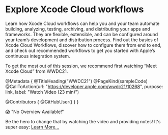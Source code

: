 # Explore Xcode Cloud workflows

Learn how Xcode Cloud workflows can help you and your team automate building, analyzing, testing, archiving, and distributing your apps and frameworks. They are flexible, extensible, and can be configured around your team’s development and distribution process. Find out the basics of Xcode Cloud Workflows, discover how to configure them from end to end, and check out recommended workflows to get you started with Apple’s continuous integration system.

To get the most out of this session, we recommend first watching “Meet Xcode Cloud” from WWDC21.

@Metadata {
   @TitleHeading("WWDC21")
   @PageKind(sampleCode)
   @CallToAction(url: "https://developer.apple.com/wwdc21/10268", purpose: link, label: "Watch Video (23 min)")

   @Contributors {
      @GitHubUser(<replace this with your GitHub handle>)
   }
}

😱 "No Overview Available!"

Be the hero to change that by watching the video and providing notes! It's super easy:
 [Learn More…](https://wwdcnotes.github.io/WWDCNotes/documentation/wwdcnotes/contributing)
